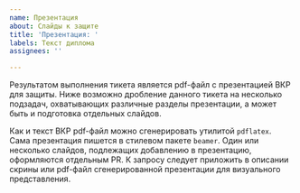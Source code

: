 ```yaml
---
name: Презентация
about: Слайды к защите
title: 'Презентация: '
labels: Текст диплома
assignees: ''

---
```


Результатом выполнения тикета является pdf-файл c презентацией ВКР для защиты. Ниже возможно дробление данного тикета на несколько подзадач, охватывающих различные разделы презентации, а может быть и подготовка отдельных слайдов.

Как и текст ВКР pdf-файл можно сгенерировать утилитой `pdflatex`. Сама презентация пишется в стилевом пакете `beamer`. Один или несколько слайдов, подлежащих добавлению в презентацию, оформляются отдельным PR. К запросу следует приложить в описании скрины или pdf-файл сгенерированной презентации для визуального представления.
